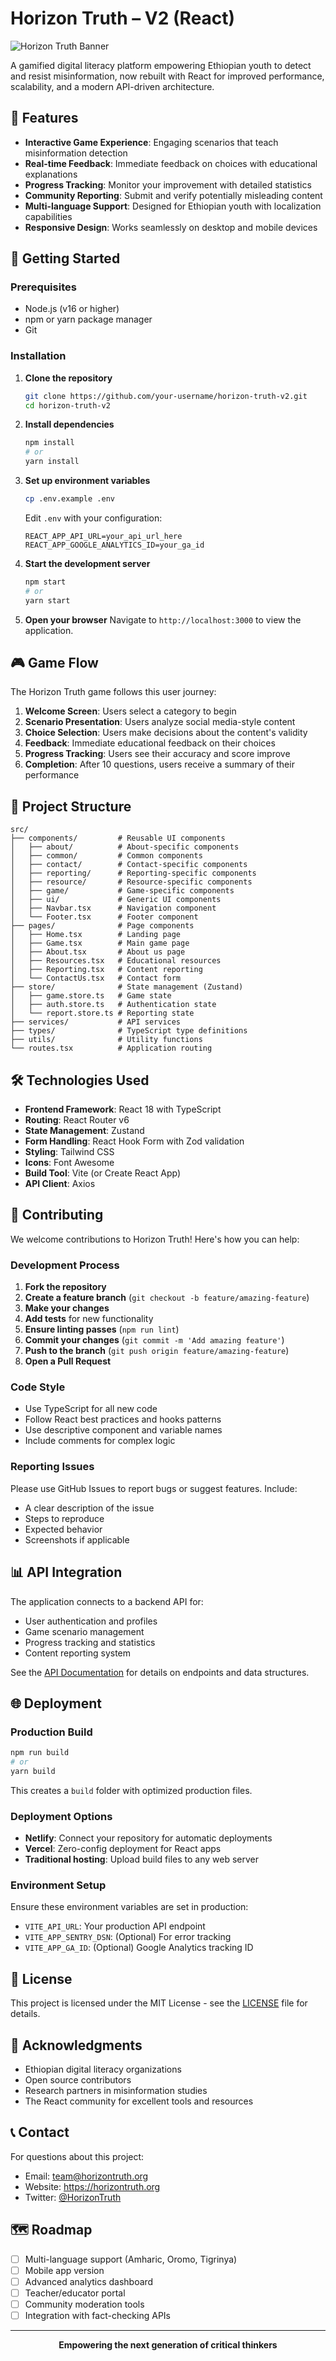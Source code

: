 # Horizon Truth – V2 (React)

![Horizon Truth Banner](https://via.placeholder.com/800x200/3B82F6/FFFFFF?text=Horizon+Truth+-+Digital+Literacy+Platform)

A gamified digital literacy platform empowering Ethiopian youth to detect and resist misinformation, now rebuilt with React for improved performance, scalability, and a modern API-driven architecture.

## 🌟 Features

- **Interactive Game Experience**: Engaging scenarios that teach misinformation detection
- **Real-time Feedback**: Immediate feedback on choices with educational explanations
- **Progress Tracking**: Monitor your improvement with detailed statistics
- **Community Reporting**: Submit and verify potentially misleading content
- **Multi-language Support**: Designed for Ethiopian youth with localization capabilities
- **Responsive Design**: Works seamlessly on desktop and mobile devices

## 🚀 Getting Started

### Prerequisites

- Node.js (v16 or higher)
- npm or yarn package manager
- Git

### Installation

1. **Clone the repository**
   ```bash
   git clone https://github.com/your-username/horizon-truth-v2.git
   cd horizon-truth-v2
   ```

2. **Install dependencies**
   ```bash
   npm install
   # or
   yarn install
   ```

3. **Set up environment variables**
   ```bash
   cp .env.example .env
   ```
   Edit `.env` with your configuration:
   ```
   REACT_APP_API_URL=your_api_url_here
   REACT_APP_GOOGLE_ANALYTICS_ID=your_ga_id
   ```

4. **Start the development server**
   ```bash
   npm start
   # or
   yarn start
   ```

5. **Open your browser**
   Navigate to `http://localhost:3000` to view the application.

## 🎮 Game Flow

The Horizon Truth game follows this user journey:

1. **Welcome Screen**: Users select a category to begin
2. **Scenario Presentation**: Users analyze social media-style content
3. **Choice Selection**: Users make decisions about the content's validity
4. **Feedback**: Immediate educational feedback on their choices
5. **Progress Tracking**: Users see their accuracy and score improve
6. **Completion**: After 10 questions, users receive a summary of their performance

## 📁 Project Structure

```
src/
├── components/         # Reusable UI components
│   ├── about/          # About-specific components
│   ├── common/         # Common components
│   ├── contact/        # Contact-specific components
│   ├── reporting/      # Reporting-specific components
│   ├── resource/       # Resource-specific components
│   ├── game/           # Game-specific components
│   ├── ui/             # Generic UI components
│   ├── Navbar.tsx      # Navigation component
│   └── Footer.tsx      # Footer component
├── pages/              # Page components
│   ├── Home.tsx        # Landing page
│   ├── Game.tsx        # Main game page
│   ├── About.tsx       # About us page
│   ├── Resources.tsx   # Educational resources
│   ├── Reporting.tsx   # Content reporting
│   └── ContactUs.tsx   # Contact form
├── store/              # State management (Zustand)
│   ├── game.store.ts   # Game state
│   ├── auth.store.ts   # Authentication state
│   └── report.store.ts # Reporting state
├── services/           # API services
├── types/              # TypeScript type definitions
├── utils/              # Utility functions
└── routes.tsx          # Application routing
```

## 🛠️ Technologies Used

- **Frontend Framework**: React 18 with TypeScript
- **Routing**: React Router v6
- **State Management**: Zustand
- **Form Handling**: React Hook Form with Zod validation
- **Styling**: Tailwind CSS
- **Icons**: Font Awesome
- **Build Tool**: Vite (or Create React App)
- **API Client**: Axios

## 🤝 Contributing

We welcome contributions to Horizon Truth! Here's how you can help:

### Development Process

1. **Fork the repository**
2. **Create a feature branch** (`git checkout -b feature/amazing-feature`)
3. **Make your changes**
4. **Add tests** for new functionality
5. **Ensure linting passes** (`npm run lint`)
6. **Commit your changes** (`git commit -m 'Add amazing feature'`)
7. **Push to the branch** (`git push origin feature/amazing-feature`)
8. **Open a Pull Request**

### Code Style

- Use TypeScript for all new code
- Follow React best practices and hooks patterns
- Use descriptive component and variable names
- Include comments for complex logic

### Reporting Issues

Please use GitHub Issues to report bugs or suggest features. Include:
- A clear description of the issue
- Steps to reproduce
- Expected behavior
- Screenshots if applicable

## 📊 API Integration

The application connects to a backend API for:
- User authentication and profiles
- Game scenario management
- Progress tracking and statistics
- Content reporting system

See the [API Documentation](https://github.com/your-username/horizon-truth-api) for details on endpoints and data structures.

## 🌐 Deployment

### Production Build

```bash
npm run build
# or
yarn build
```

This creates a `build` folder with optimized production files.

### Deployment Options

- **Netlify**: Connect your repository for automatic deployments
- **Vercel**: Zero-config deployment for React apps
- **Traditional hosting**: Upload build files to any web server

### Environment Setup

Ensure these environment variables are set in production:

- `VITE_API_URL`: Your production API endpoint
- `VITE_APP_SENTRY_DSN`: (Optional) For error tracking
- `VITE_APP_GA_ID`: (Optional) Google Analytics tracking ID

## 📝 License

This project is licensed under the MIT License - see the [LICENSE](LICENSE) file for details.

## 🙏 Acknowledgments

- Ethiopian digital literacy organizations
- Open source contributors
- Research partners in misinformation studies
- The React community for excellent tools and resources

## 📞 Contact

For questions about this project:
- Email: team@horizontruth.org
- Website: https://horizontruth.org
- Twitter: [@HorizonTruth](https://twitter.com/HorizonTruth)

## 🗺️ Roadmap

- [ ] Multi-language support (Amharic, Oromo, Tigrinya)
- [ ] Mobile app version
- [ ] Advanced analytics dashboard
- [ ] Teacher/educator portal
- [ ] Community moderation tools
- [ ] Integration with fact-checking APIs

---

<div align="center">

**Empowering the next generation of critical thinkers**

</div>